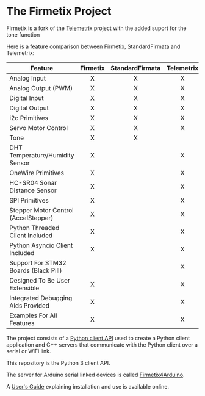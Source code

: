 # The Firmetix Project

Firmetix is a fork of the [Telemetrix](https://github.com\MrYsLab\telemetrix) project with the added suport for the tone function

Here is a feature comparison between Firmetix, StandardFirmata and Telemetrix:


| Feature | Firmetix | StandardFirmata | Telemetrix|
|-------|:----------:|:----------:|:-----------------:|
| Analog Input | X | X | X |
| Analog Output (PWM) | X | X | X |
| Digital Input | X | X | X |
| Digital Output | X | X | X |
| i2c Primitives | X | X | X |
| Servo Motor Control | X | X | X |
| Tone | X | X | |
| DHT Temperature/Humidity Sensor | X | | X |
| OneWire Primitives | X | | X |
| HC-SR04 Sonar Distance Sensor | X | | X |
| SPI Primitives | X | | X |
| Stepper Motor Control (AccelStepper) | X | | X |
| Python Threaded Client Included | X | | X |
| Python Asyncio Client Included | X | | X |
| Support For STM32 Boards (Black Pill)| | | X |
| Designed To Be User Extensible | X | | X | 
| Integrated Debugging Aids Provided | X | | X |
| Examples For All Features | X | | X |


The project consists of a 
[Python client API](https://htmlpreview.github.io/?https://github.com/Nilon123456789/firmetix/blob/master/html/firmetix/index.html)
used to create a Python 
client 
application and C++ servers that communicate with the Python client over a serial or WiFi link. 

This repository is the Python 3 client API.

The server for Arduino serial linked devices is called
[Firmetix4Arduino](https://github.com/Nilon123456789/Firmetix4Arduino).

A [User's Guide](https://mryslab.github.io/telemetrix/) explaining installation and use is available online.



